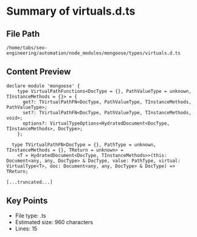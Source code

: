 # Summary of virtuals.d.ts
  
## File Path
`/home/tabs/seo-engineering/automation/node_modules/mongoose/types/virtuals.d.ts`

## Content Preview
```
declare module 'mongoose' {
    type VirtualPathFunctions<DocType = {}, PathValueType = unknown, TInstanceMethods = {}> = {
      get?: TVirtualPathFN<DocType, PathValueType, TInstanceMethods, PathValueType>;
      set?: TVirtualPathFN<DocType, PathValueType, TInstanceMethods, void>;
      options?: VirtualTypeOptions<HydratedDocument<DocType, TInstanceMethods>, DocType>;
    };

  type TVirtualPathFN<DocType = {}, PathType = unknown, TInstanceMethods = {}, TReturn = unknown> =
    <T = HydratedDocument<DocType, TInstanceMethods>>(this: Document<any, any, DocType> & DocType, value: PathType, virtual: VirtualType<T>, doc: Document<any, any, DocType> & DocType) => TReturn;

[...truncated...]
```

## Key Points
- File type: .ts
- Estimated size: 960 characters
- Lines: 15

